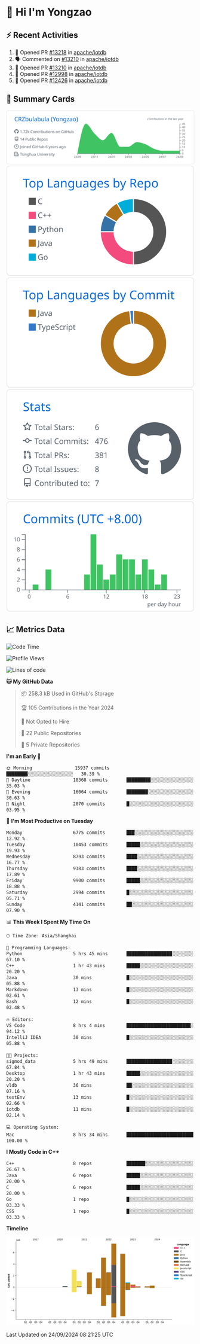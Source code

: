 # 👋 Hi I'm Yongzao

## ⚡ Recent Activities
<!--START_SECTION:activity-->
1. 💪 Opened PR [#13218](https://github.com/apache/iotdb/pull/13218) in [apache/iotdb](https://github.com/apache/iotdb)
2. 🗣 Commented on [#13210](https://github.com/apache/iotdb/pull/13210#issuecomment-2294850976) in [apache/iotdb](https://github.com/apache/iotdb)
3. 💪 Opened PR [#13210](https://github.com/apache/iotdb/pull/13210) in [apache/iotdb](https://github.com/apache/iotdb)
4. 💪 Opened PR [#12998](https://github.com/apache/iotdb/pull/12998) in [apache/iotdb](https://github.com/apache/iotdb)
5. 💪 Opened PR [#12426](https://github.com/apache/iotdb/pull/12426) in [apache/iotdb](https://github.com/apache/iotdb)
<!--END_SECTION:activity-->

## 🎑 Summary Cards

[![](https://raw.githubusercontent.com/CRZbulabula/CRZbulabula/main/profile-summary-card-output/github/0-profile-details.svg)](https://github.com/vn7n24fzkq/github-profile-summary-cards)
[![](https://raw.githubusercontent.com/CRZbulabula/CRZbulabula/main/profile-summary-card-output/github/1-repos-per-language.svg)](https://github.com/vn7n24fzkq/github-profile-summary-cards) [![](https://raw.githubusercontent.com/CRZbulabula/CRZbulabula/main/profile-summary-card-output/github/2-most-commit-language.svg)](https://github.com/vn7n24fzkq/github-profile-summary-cards)
[![](https://raw.githubusercontent.com/CRZbulabula/CRZbulabula/main/profile-summary-card-output/github/3-stats.svg)](https://github.com/vn7n24fzkq/github-profile-summary-cards) [![](https://raw.githubusercontent.com/CRZbulabula/CRZbulabula/main/profile-summary-card-output/github/4-productive-time.svg)](https://github.com/vn7n24fzkq/github-profile-summary-cards)

## 📈 Metrics Data

<!--START_SECTION:waka-->
![Code Time](http://img.shields.io/badge/Code%20Time-693%20hrs%208%20mins-blue)

![Profile Views](http://img.shields.io/badge/Profile%20Views-10-blue)

![Lines of code](https://img.shields.io/badge/From%20Hello%20World%20I%27ve%20Written-30.9%20million%20lines%20of%20code-blue)

**🐱 My GitHub Data** 

> 📦 258.3 kB Used in GitHub's Storage 
 > 
> 🏆 105 Contributions in the Year 2024
 > 
> 🚫 Not Opted to Hire
 > 
> 📜 22 Public Repositories 
 > 
> 🔑 5 Private Repositories 
 > 
**I'm an Early 🐤** 

```text
🌞 Morning                15937 commits       ████████░░░░░░░░░░░░░░░░░   30.39 % 
🌆 Daytime                18368 commits       █████████░░░░░░░░░░░░░░░░   35.03 % 
🌃 Evening                16064 commits       ████████░░░░░░░░░░░░░░░░░   30.63 % 
🌙 Night                  2070 commits        █░░░░░░░░░░░░░░░░░░░░░░░░   03.95 % 
```
📅 **I'm Most Productive on Tuesday** 

```text
Monday                   6775 commits        ███░░░░░░░░░░░░░░░░░░░░░░   12.92 % 
Tuesday                  10453 commits       █████░░░░░░░░░░░░░░░░░░░░   19.93 % 
Wednesday                8793 commits        ████░░░░░░░░░░░░░░░░░░░░░   16.77 % 
Thursday                 9383 commits        ████░░░░░░░░░░░░░░░░░░░░░   17.89 % 
Friday                   9900 commits        █████░░░░░░░░░░░░░░░░░░░░   18.88 % 
Saturday                 2994 commits        █░░░░░░░░░░░░░░░░░░░░░░░░   05.71 % 
Sunday                   4141 commits        ██░░░░░░░░░░░░░░░░░░░░░░░   07.90 % 
```


📊 **This Week I Spent My Time On** 

```text
🕑︎ Time Zone: Asia/Shanghai

💬 Programming Languages: 
Python                   5 hrs 45 mins       █████████████████░░░░░░░░   67.10 % 
C++                      1 hr 43 mins        █████░░░░░░░░░░░░░░░░░░░░   20.20 % 
Java                     30 mins             █░░░░░░░░░░░░░░░░░░░░░░░░   05.88 % 
Markdown                 13 mins             █░░░░░░░░░░░░░░░░░░░░░░░░   02.61 % 
Bash                     12 mins             █░░░░░░░░░░░░░░░░░░░░░░░░   02.48 % 

🔥 Editors: 
VS Code                  8 hrs 4 mins        ████████████████████████░   94.12 % 
IntelliJ IDEA            30 mins             █░░░░░░░░░░░░░░░░░░░░░░░░   05.88 % 

🐱‍💻 Projects: 
sigmod_data              5 hrs 49 mins       █████████████████░░░░░░░░   67.84 % 
Desktop                  1 hr 43 mins        █████░░░░░░░░░░░░░░░░░░░░   20.20 % 
vldb                     36 mins             ██░░░░░░░░░░░░░░░░░░░░░░░   07.16 % 
testEnv                  13 mins             █░░░░░░░░░░░░░░░░░░░░░░░░   02.66 % 
iotdb                    11 mins             █░░░░░░░░░░░░░░░░░░░░░░░░   02.14 % 

💻 Operating System: 
Mac                      8 hrs 34 mins       █████████████████████████   100.00 % 
```

**I Mostly Code in C++** 

```text
C++                      8 repos             ███████░░░░░░░░░░░░░░░░░░   26.67 % 
Java                     6 repos             █████░░░░░░░░░░░░░░░░░░░░   20.00 % 
C                        6 repos             █████░░░░░░░░░░░░░░░░░░░░   20.00 % 
Go                       1 repo              █░░░░░░░░░░░░░░░░░░░░░░░░   03.33 % 
CSS                      1 repo              █░░░░░░░░░░░░░░░░░░░░░░░░   03.33 % 
```



**Timeline**

![Lines of Code chart](https://raw.githubusercontent.com/CRZbulabula/CRZbulabula/main/assets/bar_graph.png)


 Last Updated on 24/09/2024 08:21:25 UTC
<!--END_SECTION:waka-->

